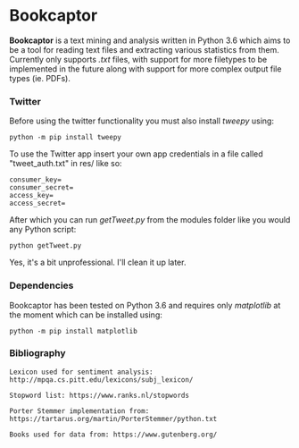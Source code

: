 # Bookcaptor
**Bookcaptor** is a text mining and analysis written in Python 3.6 which aims to be a tool for reading text files and extracting various statistics from them.
Currently only supports *.txt* files, with support for more filetypes to be implemented in the future along with support for more complex output file types (ie. PDFs).

### Twitter
Before using the twitter functionality you must also install *tweepy* using:
```
python -m pip install tweepy
```

To use the Twitter app insert your own app credentials in a file called "tweet_auth.txt" in res/ like so:
```
consumer_key=
consumer_secret=
access_key=
access_secret=
```

After which you can run *getTweet.py* from the modules folder like you would any Python script:
```
python getTweet.py
```
Yes, it's a bit unprofessional. I'll clean it up later.

### Dependencies
Bookcaptor has been tested on Python 3.6 and requires only *matplotlib* at the moment which can be installed using:
```
python -m pip install matplotlib
```

### Bibliography
```
Lexicon used for sentiment analysis: http://mpqa.cs.pitt.edu/lexicons/subj_lexicon/

Stopword list: https://www.ranks.nl/stopwords

Porter Stemmer implementation from: https://tartarus.org/martin/PorterStemmer/python.txt

Books used for data from: https://www.gutenberg.org/
```